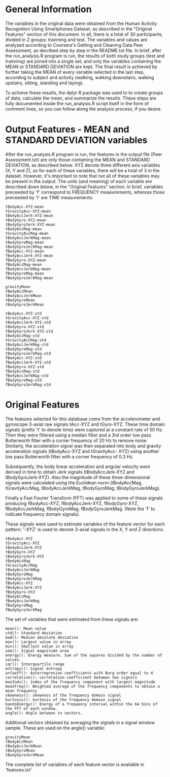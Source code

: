 General Information
===================

The variables in the original data were obtained from the Human Activity Recognition Using
Smartphones Dataset, as described in the "Original Features" section of this document. 
In all, there is a total of 30 participants, divided in 2 groups: trainning and test. 
The variables and values are analyzed according to Coursera's Getting and Cleaning Data Peer Assessment, as decribed step by step in the README.txt file. In brief, after the run_analysis.R 
program is run, the results of both study groups (test and trainning) are joined into a single
set, and only the variables containing the MEAN or STANDARD DEVIATION are kept. The final result is achieved by further taking the MEAN of every variable selected in the last step, according to subject and activity (walking, walking downstairs, walking upstairs, sitting, standing and laying).

To achieve these results, the dplyr R package was used to to create groups of data, 
calculate the mean, and summarize the results. These steps are fully documented inside the 
run_analysis.R script itself in the form of comment lines, so you can follow along the analysis process, if you desire.

Output Features - MEAN and STANDARD DEVIATION variables
=======================================================

After the run_analysis.R program is run, the features in the output file (Peer Assessment.txt) 
are only those containing the MEAN and STANDARD DEVIATION, as described below. XYZ denote three different axis variables (X, Y and Z), so for each of these variables, there will be a total of 3 in the dataset. However, it's important to note that not all of these variables may be present in the output. The units (and meaning) of each variable are described down below, in the "Original Features" section. In brief, variables preceeded by 'f' correspond to FREQUENCY measurements, whereas those preceeded by 't' are TIME measurements:

	tBodyAcc-XYZ-mean
	tGravityAcc-XYZ-mean
	tBodyAccJerk-XYZ-mean
	tBodyGyro-XYZ-mean
	tBodyGyroJerk-XYZ-mean
	tBodyAccMag-mean
	tGravityAccMag-mean
	tBodyAccJerkMag-mean
	tBodyGyroMag-mean
	tBodyGyroJerkMag-mean
	fBodyAcc-XYZ-mean
	fBodyAccJerk-XYZ-mean
	fBodyGyro-XYZ-mean
	fBodyAccMag-mean
	fBodyAccJerkMag-mean
	fBodyGyroMag-mean
	fBodyGyroJerkMag-mean

	gravityMean
	tBodyAccMean
	tBodyAccJerkMean
	tBodyGyroMean
	tBodyGyroJerkMean

	tBodyAcc-XYZ-std
	tGravityAcc-XYZ-std
	tBodyAccJerk-XYZ-std
	tBodyGyro-XYZ-std
	tBodyGyroJerk-XYZ-std
	tBodyAccMag-std
	tGravityAccMag-std
	tBodyAccJerkMag-std
	tBodyGyroMag-std
	tBodyGyroJerkMag-std
	fBodyAcc-XYZ-std
	fBodyAccJerk-XYZ-std
	fBodyGyro-XYZ-std
	fBodyAccMag-std
	fBodyAccJerkMag-std
	fBodyGyroMag-std
	fBodyGyroJerkMag-std

Original Features  
=================

The features selected for this database come from the accelerometer and gyroscope 3-axial raw
signals tAcc-XYZ and tGyro-XYZ. These time domain signals (prefix 't' to denote time) were captured
at a constant rate of 50 Hz. Then they were filtered using a median filter and a 3rd order low pass
Butterworth filter with a corner frequency of 20 Hz to remove noise. Similarly, the acceleration
signal was then separated into body and gravity acceleration signals (tBodyAcc-XYZ and tGravityAcc-
XYZ) using another low pass Butterworth filter with a corner frequency of 0.3 Hz.

Subsequently, the body linear acceleration and angular velocity were derived in time to obtain Jerk
signals (tBodyAccJerk-XYZ and tBodyGyroJerk-XYZ). Also the magnitude of these three-dimensional
signals were calculated using the Euclidean norm (tBodyAccMag, tGravityAccMag, tBodyAccJerkMag,
tBodyGyroMag, tBodyGyroJerkMag).

Finally a Fast Fourier Transform (FFT) was applied to some of these signals producing fBodyAcc-XYZ,
fBodyAccJerk-XYZ, fBodyGyro-XYZ, fBodyAccJerkMag, fBodyGyroMag, fBodyGyroJerkMag. (Note the 'f' to
indicate frequency domain signals).

These signals were used to estimate variables of the feature vector for each pattern:   '-XYZ' is
used to denote 3-axial signals in the X, Y and Z directions.

	tBodyAcc-XYZ
	tGravityAcc-XYZ
	tBodyAccJerk-XYZ
	tBodyGyro-XYZ
	tBodyGyroJerk-XYZ
	tBodyAccMag
	tGravityAccMag
	tBodyAccJerkMag
	tBodyGyroMag
	tBodyGyroJerkMag
	fBodyAcc-XYZ
	fBodyAccJerk-XYZ
	fBodyGyro-XYZ
	fBodyAccMag
	fBodyAccJerkMag
	fBodyGyroMag
	fBodyGyroJerkMag

The set of variables that were estimated from these signals are: 

	mean(): Mean value
	std(): Standard deviation
	mad(): Median absolute deviation 
	max(): Largest value in array
	min(): Smallest value in array
	sma(): Signal magnitude area
	energy(): Energy measure. Sum of the squares divided by the number of values. 
	iqr(): Interquartile range 
	entropy(): Signal entropy
	arCoeff(): Autorregresion coefficients with Burg order equal to 4
	correlation(): correlation coefficient between two signals
	maxInds(): index of the frequency component with largest magnitude
	meanFreq(): Weighted average of the frequency components to obtain a mean frequency
	skewness(): skewness of the frequency domain signal 
	kurtosis(): kurtosis of the frequency domain signal 
	bandsEnergy(): Energy of a frequency interval within the 64 bins of the FFT of each window.
	angle(): Angle between to vectors.

Additional vectors obtained by averaging the signals in a signal window sample. These are used on the angle() variable:

	gravityMean
	tBodyAccMean
	tBodyAccJerkMean
	tBodyGyroMean
	tBodyGyroJerkMean

The complete list of variables of each feature vector is available in 'features.txt'
